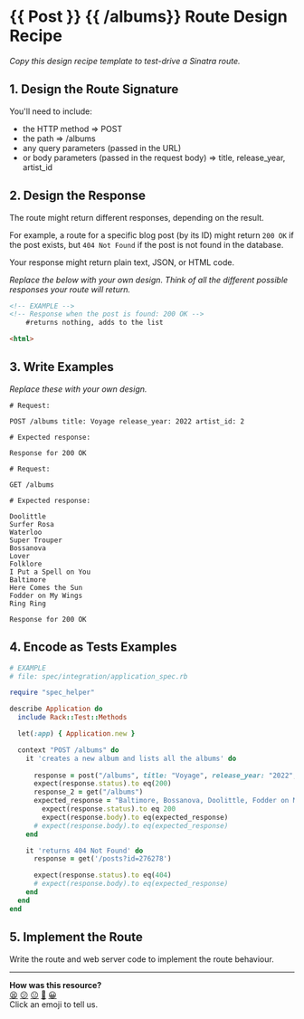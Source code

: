 # {{ Post }} {{ /albums}} Route Design Recipe

_Copy this design recipe template to test-drive a Sinatra route._

## 1. Design the Route Signature

You'll need to include:
  * the HTTP method => POST
  * the path => /albums
  * any query parameters (passed in the URL) 
  * or body parameters (passed in the request body) => title, release_year, artist_id

## 2. Design the Response

The route might return different responses, depending on the result.

For example, a route for a specific blog post (by its ID) might return `200 OK` if the post exists, but `404 Not Found` if the post is not found in the database.

Your response might return plain text, JSON, or HTML code. 

_Replace the below with your own design. Think of all the different possible responses your route will return._

```html
<!-- EXAMPLE -->
<!-- Response when the post is found: 200 OK -->
    #returns nothing, adds to the list

<html>

```

## 3. Write Examples

_Replace these with your own design._

```
# Request:

POST /albums title: Voyage release_year: 2022 artist_id: 2

# Expected response:

Response for 200 OK
```

```
# Request:

GET /albums

# Expected response:

Doolittle	
Surfer Rosa	
Waterloo
Super Trouper
Bossanova
Lover
Folklore
I Put a Spell on You
Baltimore
Here Comes the Sun	
Fodder on My Wings	
Ring Ring	

Response for 200 OK

```

## 4. Encode as Tests Examples

```ruby
# EXAMPLE
# file: spec/integration/application_spec.rb

require "spec_helper"

describe Application do
  include Rack::Test::Methods

  let(:app) { Application.new }

  context "POST /albums" do
    it 'creates a new album and lists all the albums' do
      
      response = post("/albums", title: "Voyage", release_year: "2022", artist_id: 2)
      expect(response.status).to eq(200)
      response_2 = get("/albums")
      expected_response = "Baltimore, Bossanova, Doolittle, Fodder on My Wings, Folklore, Here Comes the Sun, I Put a Spell on You, Lover, Ring Ring, Super Trouper, Surfer Rosa, Waterloo, Voyage"
        expect(response.status).to eq 200
        expect(response.body).to eq(expected_response)
      # expect(response.body).to eq(expected_response)
    end

    it 'returns 404 Not Found' do
      response = get('/posts?id=276278')

      expect(response.status).to eq(404)
      # expect(response.body).to eq(expected_response)
    end
  end
end
```

## 5. Implement the Route

Write the route and web server code to implement the route behaviour.

<!-- BEGIN GENERATED SECTION DO NOT EDIT -->

---

**How was this resource?**  
[😫](https://airtable.com/shrUJ3t7KLMqVRFKR?prefill_Repository=makersacademy%2Fweb-applications&prefill_File=resources%2Fsinatra_route_design_recipe_template.md&prefill_Sentiment=😫) [😕](https://airtable.com/shrUJ3t7KLMqVRFKR?prefill_Repository=makersacademy%2Fweb-applications&prefill_File=resources%2Fsinatra_route_design_recipe_template.md&prefill_Sentiment=😕) [😐](https://airtable.com/shrUJ3t7KLMqVRFKR?prefill_Repository=makersacademy%2Fweb-applications&prefill_File=resources%2Fsinatra_route_design_recipe_template.md&prefill_Sentiment=😐) [🙂](https://airtable.com/shrUJ3t7KLMqVRFKR?prefill_Repository=makersacademy%2Fweb-applications&prefill_File=resources%2Fsinatra_route_design_recipe_template.md&prefill_Sentiment=🙂) [😀](https://airtable.com/shrUJ3t7KLMqVRFKR?prefill_Repository=makersacademy%2Fweb-applications&prefill_File=resources%2Fsinatra_route_design_recipe_template.md&prefill_Sentiment=😀)  
Click an emoji to tell us.

<!-- END GENERATED SECTION DO NOT EDIT -->